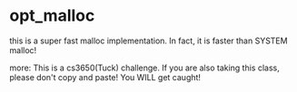 # opt_malloc
this is a super fast malloc implementation. In fact, it is faster than SYSTEM malloc!

more:
This is a cs3650(Tuck) challenge. 
If you are also taking this class, please don't copy and paste! You WILL get caught!
